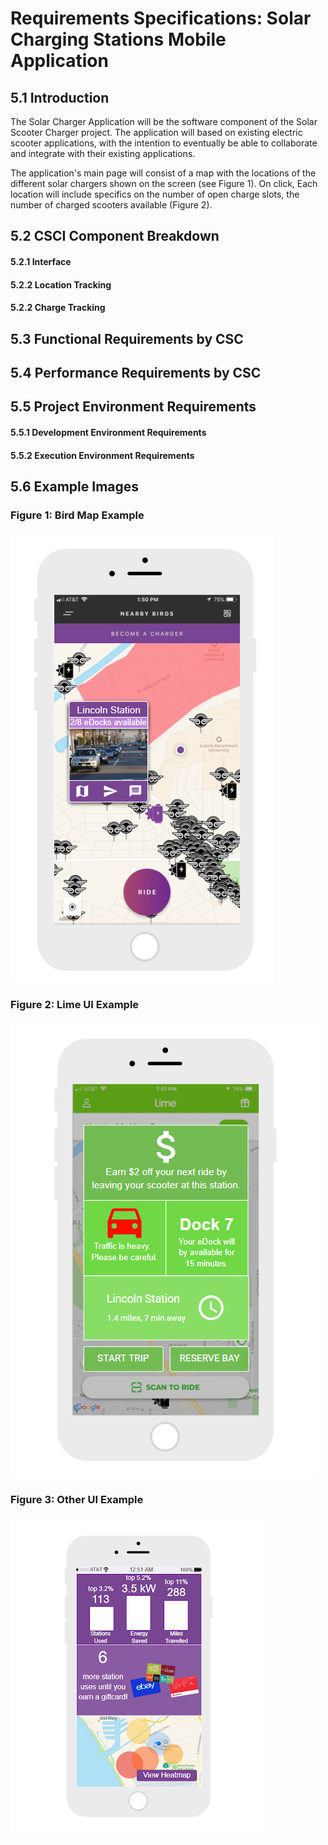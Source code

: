 # Requirements Specifications: Solar Charging Stations Mobile Application

## 5.1  Introduction
The Solar Charger Application will be the software component of the Solar Scooter Charger project. The application will based on existing electric scooter applications, with the intention to eventually be able to collaborate and integrate with their existing applications.

The application's main page will consist of a map with the locations of the different solar chargers shown on the screen (see Figure 1). On click, Each location will include specifics on the number of open charge slots, the number of charged scooters available (Figure 2).

## 5.2  CSCI Component Breakdown

#### 5.2.1 Interface

#### 5.2.2 Location Tracking

#### 5.2.2 Charge Tracking

## 5.3  Functional Requirements by CSC

## 5.4  Performance Requirements by CSC

## 5.5  Project Environment Requirements

#### 5.5.1   Development Environment Requirements

#### 5.5.2   Execution Environment Requirements

## 5.6 Example Images
### Figure 1: Bird Map Example
![Figure 1: Bird Map Example](/images/Bird_station_status_mockup.png)

### Figure 2: Lime UI Example
![Figure 2: Lime UI Example](/images/Lime_station_status_mockup.png)

### Figure 3: Other UI Example
![Figure 3: Other UI](/images/figure3.png)
